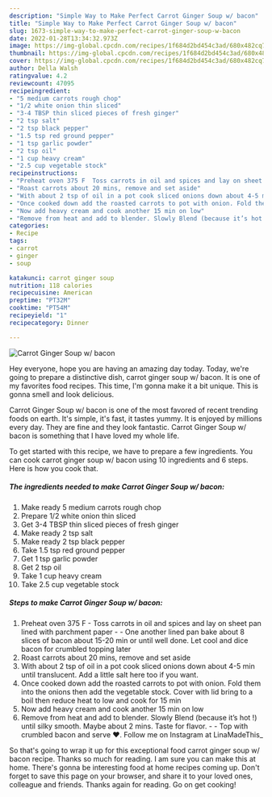 ```yaml
---
description: "Simple Way to Make Perfect Carrot Ginger Soup w/ bacon"
title: "Simple Way to Make Perfect Carrot Ginger Soup w/ bacon"
slug: 1673-simple-way-to-make-perfect-carrot-ginger-soup-w-bacon
date: 2022-01-28T13:34:32.973Z
image: https://img-global.cpcdn.com/recipes/1f684d2bd454c3ad/680x482cq70/carrot-ginger-soup-w-bacon-recipe-main-photo.jpg
thumbnail: https://img-global.cpcdn.com/recipes/1f684d2bd454c3ad/680x482cq70/carrot-ginger-soup-w-bacon-recipe-main-photo.jpg
cover: https://img-global.cpcdn.com/recipes/1f684d2bd454c3ad/680x482cq70/carrot-ginger-soup-w-bacon-recipe-main-photo.jpg
author: Della Walsh
ratingvalue: 4.2
reviewcount: 47095
recipeingredient:
- "5 medium carrots rough chop"
- "1/2 white onion thin sliced"
- "3-4 TBSP thin sliced pieces of fresh ginger"
- "2 tsp salt"
- "2 tsp black pepper"
- "1.5 tsp red ground pepper"
- "1 tsp garlic powder"
- "2 tsp oil"
- "1 cup heavy cream"
- "2.5 cup vegetable stock"
recipeinstructions:
- "Preheat oven 375 F  Toss carrots in oil and spices and lay on sheet pan lined with parchment paper   One another lined pan bake about 8 slices of bacon about 15-20 min or until well done. Let cool and dice bacon for crumbled topping later"
- "Roast carrots about 20 mins, remove and set aside"
- "With about 2 tsp of oil in a pot cook sliced onions down about 4-5 min until translucent. Add a little salt here too if you want."
- "Once cooked down add the roasted carrots to pot with onion. Fold them into the onions then add the vegetable stock. Cover with lid bring to a boil then reduce heat to low and cook for 15 min"
- "Now add heavy cream and cook another 15 min on low"
- "Remove from heat and add to blender. Slowly Blend (because it’s hot !) until silky smooth. Maybe about 2 mins. Taste for flavor.   Top with crumbled bacon and serve ❤️. Follow me on Instagram at LinaMadeThis_"
categories:
- Recipe
tags:
- carrot
- ginger
- soup

katakunci: carrot ginger soup 
nutrition: 118 calories
recipecuisine: American
preptime: "PT32M"
cooktime: "PT54M"
recipeyield: "1"
recipecategory: Dinner

---
```



![Carrot Ginger Soup w/ bacon](https://img-global.cpcdn.com/recipes/1f684d2bd454c3ad/680x482cq70/carrot-ginger-soup-w-bacon-recipe-main-photo.jpg)

Hey everyone, hope you are having an amazing day today. Today, we're going to prepare a distinctive dish, carrot ginger soup w/ bacon. It is one of my favorites food recipes. This time, I'm gonna make it a bit unique. This is gonna smell and look delicious.

Carrot Ginger Soup w/ bacon is one of the most favored of recent trending foods on earth. It's simple, it's fast, it tastes yummy. It is enjoyed by millions every day. They are fine and they look fantastic. Carrot Ginger Soup w/ bacon is something that I have loved my whole life.




To get started with this recipe, we have to prepare a few ingredients. You can cook carrot ginger soup w/ bacon using 10 ingredients and 6 steps. Here is how you cook that.

<!--inarticleads1-->

##### The ingredients needed to make Carrot Ginger Soup w/ bacon:

1. Make ready 5 medium carrots rough chop
1. Prepare 1/2 white onion thin sliced
1. Get 3-4 TBSP thin sliced pieces of fresh ginger
1. Make ready 2 tsp salt
1. Make ready 2 tsp black pepper
1. Take 1.5 tsp red ground pepper
1. Get 1 tsp garlic powder
1. Get 2 tsp oil
1. Take 1 cup heavy cream
1. Take 2.5 cup vegetable stock




<!--inarticleads2-->

##### Steps to make Carrot Ginger Soup w/ bacon:

1. Preheat oven 375 F  - Toss carrots in oil and spices and lay on sheet pan lined with parchment paper  -  - One another lined pan bake about 8 slices of bacon about 15-20 min or until well done. Let cool and dice bacon for crumbled topping later
1. Roast carrots about 20 mins, remove and set aside
1. With about 2 tsp of oil in a pot cook sliced onions down about 4-5 min until translucent. Add a little salt here too if you want.
1. Once cooked down add the roasted carrots to pot with onion. Fold them into the onions then add the vegetable stock. Cover with lid bring to a boil then reduce heat to low and cook for 15 min
1. Now add heavy cream and cook another 15 min on low
1. Remove from heat and add to blender. Slowly Blend (because it’s hot !) until silky smooth. Maybe about 2 mins. Taste for flavor.  -  - Top with crumbled bacon and serve ❤️. Follow me on Instagram at LinaMadeThis_




So that's going to wrap it up for this exceptional food carrot ginger soup w/ bacon recipe. Thanks so much for reading. I am sure you can make this at home. There's gonna be interesting food at home recipes coming up. Don't forget to save this page on your browser, and share it to your loved ones, colleague and friends. Thanks again for reading. Go on get cooking!
